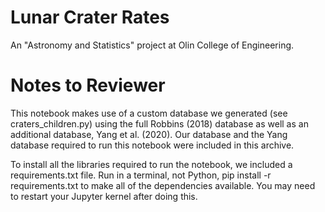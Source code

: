 # Lunar Crater Rates

An "Astronomy and Statistics" project at Olin College of Engineering.

# Notes to Reviewer

This notebook makes use of a custom database we generated (see craters_children.py) using the full Robbins (2018) database as well as an additional database, Yang et al. (2020). Our database and the Yang database required to run this notebook were included in this archive.

To install all the libraries required to run the notebook, we included a requirements.txt file. Run in a terminal, not Python, pip install -r requirements.txt to make all of the dependencies available. You may need to restart your Jupyter kernel after doing this.
